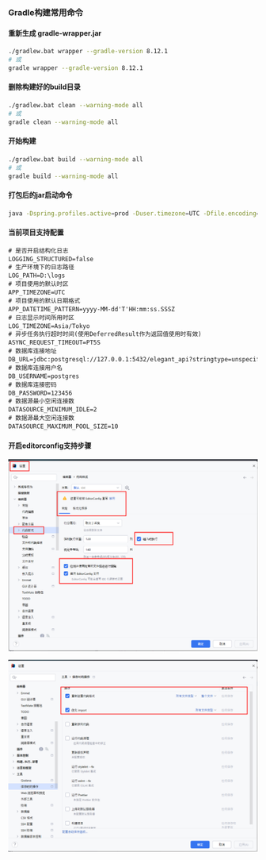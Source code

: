 ### Gradle构建常用命令

#### 重新生成 gradle-wrapper.jar

```bash
./gradlew.bat wrapper --gradle-version 8.12.1
# 或
gradle wrapper --gradle-version 8.12.1
```

#### 删除构建好的build目录

```bash
./gradlew.bat clean --warning-mode all
# 或
gradle clean --warning-mode all
```

#### 开始构建

```bash
./gradlew.bat build --warning-mode all
# 或
gradle build --warning-mode all
```

#### 打包后的jar启动命令

```bash
java -Dspring.profiles.active=prod -Duser.timezone=UTC -Dfile.encoding=UTF-8 -jar subtitle-translation-ai.jar D:\GithubRepos\subtitle-translation-ai\env
```

#### 当前项目支持配置

```html
# 是否开启结构化日志
LOGGING_STRUCTURED=false
# 生产环境下的日志路径
LOG_PATH=D:\logs
# 项目使用的默认时区
APP_TIMEZONE=UTC
# 项目使用的默认日期格式
APP_DATETIME_PATTERN=yyyy-MM-dd'T'HH:mm:ss.SSSZ
# 日志显示时间所用时区
LOG_TIMEZONE=Asia/Tokyo
# 异步任务执行超时时间(使用DeferredResult作为返回值使用时有效)
ASYNC_REQUEST_TIMEOUT=PT5S
# 数据库连接地址
DB_URL=jdbc:postgresql://127.0.0.1:5432/elegant_api?stringtype=unspecified&timezone=UTC&jvmZone=UTC
# 数据库连接用户名
DB_USERNAME=postgres
# 数据库连接密码
DB_PASSWORD=123456
# 数据源最小空闲连接数
DATASOURCE_MINIMUM_IDLE=2
# 数据源最大空闲连接数
DATASOURCE_MAXIMUM_POOL_SIZE=10
```

#### 开启editorconfig支持步骤

![第一步](.\shortcut\editorconfig-01.png)

![第二步](.\shortcut\editorconfig-02.png)
